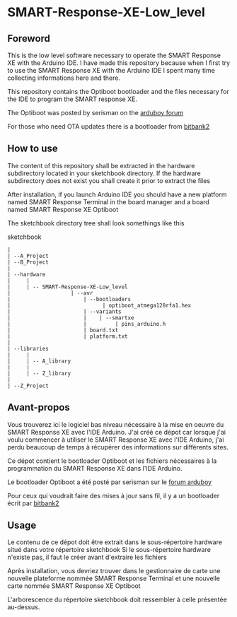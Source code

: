 # SMART-Response-XE-Low_level

## Foreword

This is the low level software necessary to operate the SMART Response XE with the Arduino IDE. I have made this repository because when I first try to use the SMART Response XE with the Arduino IDE I spent many time collecting informations here and there.

This repository contains the Optiboot bootloader and the files necessary for the IDE to program the SMART response XE.

The Optiboot was posted by serisman on the [arduboy forum](https://community.arduboy.com/t/smart-response-xe-re-purposed-into-arduboy/6094/176)

For those who need OTA updates there is a bootloader from [bitbank2](https://github.com/bitbank2/SMART_bootloader)

## How to use

The content of this repository shall be extracted in the hardware subdirectory located in your sketchbook directory.
If the hardware subdirectory does not exist you shall create it prior to extract the files

After installation, if you launch Arduino IDE you should have a new platform named SMART Response Terminal in the board manager and a board named SMART Response XE Optiboot

The sketchbook directory tree shall look somethings like this

sketchbook

    |
    | --A_Project
    | --B_Project
    |
    | --hardware
    |     |
    |     | -- SMART-Response-XE-Low_level
    |                   | --avr
    |                       | --bootloaders
    |                             | optiboot_atmega128rfa1.hex
    |                       | --variants
    |                       |    | --smartxe
    |                       |         | pins_arduino.h
    |                       | board.txt
    |                       | platform.txt
    |
    | --libraries
    |     |
    |     | -- A_library
    |     |
    |     | -- Z_library
    |
    | --Z_Project
    

## Avant-propos

Vous trouverez ici le logiciel bas niveau nécessaire à la mise en oeuvre du SMART Response XE avec l\'IDE Arduino. J\'ai créé ce dépot car lorsque j\'ai voulu commencer à utiliser le SMART Response XE avec l\'IDE Arduino, j\'ai perdu beaucoup de temps à récupérer des informations sur différents sites.

Ce dépot contient le bootloader Optiboot et les fichiers nécessaires à la programmation du SMART Response XE dans l'IDE Arduino.

Le bootloader Optiboot a été posté par serisman sur le [forum arduboy](https://community.arduboy.com/t/smart-response-xe-re-purposed-into-arduboy/6094/176)

Pour ceux qui voudrait faire des mises à jour sans fil, il y a un bootloader écrit par [bitbank2](https://github.com/bitbank2/SMART_bootloader)

## Usage

Le contenu de ce dépot doit être extrait dans le sous-répertoire hardware situé dans votre répertoire sketchbook
Si le sous-répertoire hardware n\'existe pas, il faut le créer avant d\'extraire les fichiers

Après installation, vous devriez trouver dans le gestionnaire de carte une nouvelle plateforme nommée SMART Response Terminal et une nouvelle carte nommée SMART Response XE Optiboot

L\'arborescence du répertoire sketchbook doit ressembler à celle présentée au-dessus.
